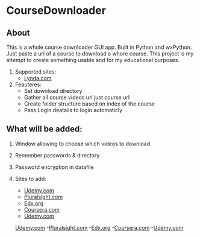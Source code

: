 # CourseDownloader

## About

This is a whole course downloader GUI app. Built in Python and wxPython.
Just paste a url of a course to download a whore course.
This project is my attempt to create something usable and for my educational purposes.

1. Supported sites:
    - <a href="https://lynda.com">Lynda.com</a>
2. Feauteres:
    - Set download directory
    - Gather all course videos url just course url
    - Create folder structure based on index of the course
    - Pass Login deatails to login automaticly 
    


## What will be added:

1. Window allowing to choose which videos to download
2. Remember passwords & directory
3. Password encryption in datafile
4. Sites to add:
    - <a href="https://udemy.com">Udemy.com</a>
    - <a href="https://pluralsight.com">Pluralsight.com</a>
    - <a href="https://edx.org">Edx.org</a>
    - <a href="https://coursera.org">Coursera.com</a>
    - <a href="https://.com">Udemy.com</a>

    
    
    
    
    
    
    
    
    
    
    
    
    <a href="https://udemy.com">Udemy.com</a>
        -<a href="https://pluralsight.com">Pluralsight.com</a>
        -<a href="https://edx.org">Edx.org</a>
        -<a href="https://coursera.org">Coursera.com</a>
        -<a href="https://.com">Udemy.com</a>
